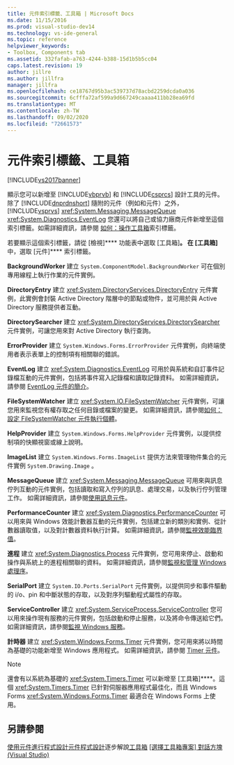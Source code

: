 ```yaml
---
title: 元件索引標籤、工具箱 | Microsoft Docs
ms.date: 11/15/2016
ms.prod: visual-studio-dev14
ms.technology: vs-ide-general
ms.topic: reference
helpviewer_keywords:
- Toolbox, Components tab
ms.assetid: 332fafab-a763-4244-b388-15d1b5b5cc04
caps.latest.revision: 19
author: jillre
ms.author: jillfra
manager: jillfra
ms.openlocfilehash: ce18767d95b3ac539737d78acbd2259dcda0a036
ms.sourcegitcommit: 6cfffa72af599a9d667249caaaa411bb28ea69fd
ms.translationtype: MT
ms.contentlocale: zh-TW
ms.lasthandoff: 09/02/2020
ms.locfileid: "72661573"
---
```

# <a name="toolbox-components-tab"></a>元件索引標籤、工具箱
[!INCLUDE[vs2017banner](../../includes/vs2017banner.md)]

顯示您可以新增至 [!INCLUDE[vbprvb](../../includes/vbprvb-md.md)] 和 [!INCLUDE[csprcs](../../includes/csprcs-md.md)] 設計工具的元件。 除了 [!INCLUDE[dnprdnshort](../../includes/dnprdnshort-md.md)] 隨附的元件（例如和元件）之外， [!INCLUDE[vsprvs](../../includes/vsprvs-md.md)] <xref:System.Messaging.MessageQueue> <xref:System.Diagnostics.EventLog> 您還可以將自己或協力廠商元件新增至這個索引標籤。如需詳細資訊，請參閱 [如何：操作工具箱](https://msdn.microsoft.com/21285050-cadd-455a-b1f5-a2289a89c4db)索引標籤。

 若要顯示這個索引標籤，請從 [檢視]**** 功能表中選取 [工具箱]****。 在 [工具箱]**** 中，選取 [元件]**** 索引標籤。

 **BackgroundWorker** 建立 `System.ComponentModel.BackgroundWorker` 可在個別專用線程上執行作業的元件實例。

 **DirectoryEntry** 建立 <xref:System.DirectoryServices.DirectoryEntry> 元件實例，此實例會封裝 Active Directory 階層中的節點或物件，並可用於與 Active Directory 服務提供者互動。

 **DirectorySearcher** 建立 <xref:System.DirectoryServices.DirectorySearcher> 元件實例，可讓您用來對 Active Directory 執行查詢。

 **ErrorProvider** 建立 `System.Windows.Forms.ErrorProvider` 元件實例，向終端使用者表示表單上的控制項有相關聯的錯誤。

 **EventLog** 建立 <xref:System.Diagnostics.EventLog> 可用於與系統和自訂事件記錄檔互動的元件實例，包括將事件寫入記錄檔和讀取記錄資料。 如需詳細資訊，請參閱 [EventLog 元件的簡介](https://msdn.microsoft.com/a2ba4f28-4b1a-435e-99ef-51b28e21f805)。

 **FileSystemWatcher** 建立 <xref:System.IO.FileSystemWatcher> 元件實例，可讓您用來監視您有權存取之任何目錄或檔案的變更。 如需詳細資訊，請參閱[如何：設定 FileSystemWatcher 元件執行個體](https://msdn.microsoft.com/2e628234-4951-4135-8a86-28b924070d50)。

 **HelpProvider** 建立 `System.Windows.Forms.HelpProvider` 元件實例，以提供控制項的快顯視窗或線上說明。

 **ImageList** 建立 `System.Windows.Forms.ImageList` 提供方法來管理物件集合的元件實例 `System.Drawing.Image` 。

 **MessageQueue** 建立 <xref:System.Messaging.MessageQueue> 可用來與訊息佇列互動的元件實例，包括讀取和寫入佇列的訊息、處理交易，以及執行佇列管理工作。 如需詳細資訊，請參閱[使用訊息元件](https://msdn.microsoft.com/922dbac7-26f0-4e39-b666-ccfc184793d7)。

 **PerformanceCounter** 建立 <xref:System.Diagnostics.PerformanceCounter> 可以用來與 Windows 效能計數器互動的元件實例，包括建立新的類別和實例、從計數器讀取值，以及對計數器資料執行計算。 如需詳細資訊，請參閱[監視效能臨界值](https://msdn.microsoft.com/b8b44a55-31d0-4b45-9517-8c1b1e4fdc91)。

 **進程** 建立 <xref:System.Diagnostics.Process> 元件實例，您可用來停止、啟動和操作與系統上的進程相關聯的資料。 如需詳細資訊，請參閱[監視和管理 Windows 處理序](https://msdn.microsoft.com/a86bd4c1-b92c-49a0-8f32-61d67837b45e)。

 **SerialPort** 建立 `System.IO.Ports.SerialPort` 元件實例，以提供同步和事件驅動的 i/o、pin 和中斷狀態的存取，以及對序列驅動程式屬性的存取。

 **ServiceController** 建立 <xref:System.ServiceProcess.ServiceController> 您可以用來操作現有服務的元件實例，包括啟動和停止服務，以及將命令傳送給它們。 如需詳細資訊，請參閱[監視 Windows 服務](https://msdn.microsoft.com/4542ee3f-e052-4cb9-8726-58e9420de222)。

 **計時器** 建立 <xref:System.Windows.Forms.Timer> 元件實例，您可用來將以時間為基礎的功能新增至 Windows 應用程式。 如需詳細資訊，請參閱 [Timer 元件](https://msdn.microsoft.com/library/6700e534-6382-43d5-98ed-14205435fff7)。

> [!NOTE]
> 還會有以系統為基礎的 <xref:System.Timers.Timer> 可以新增至 [工具箱]****。這個 <xref:System.Timers.Timer> 已針對伺服器應用程式最佳化，而且 Windows Forms <xref:System.Windows.Forms.Timer> 最適合在 Windows Forms 上使用。

## <a name="see-also"></a>另請參閱
 [使用元件進行程式設計](https://msdn.microsoft.com/library/d4d4fcb4-e0b8-46b3-b679-7ee0026eb9e3)[元件程式設計](https://msdn.microsoft.com/library/373cacf7-479e-4b05-991c-5cb18824e913)逐步解說[工具箱](../../ide/reference/toolbox.md) [[選擇工具箱專案] 對話方塊 (Visual Studio) ](https://msdn.microsoft.com/bd07835f-18a8-433e-bccc-7141f65263bb)
